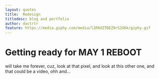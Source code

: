 ```yaml
---
layout: quotes
title:  Redesign
titledesc: blog and portfolio
author: dactrtr
feature: https://media.giphy.com/media/l2R0dZTDEZ9rS2O6k/giphy.gif
---
```



# Getting ready for MAY 1 REBOOT

will take me forever, cuz, look at that pixel, and look at this other one, and that could be a video, ohh and...
 